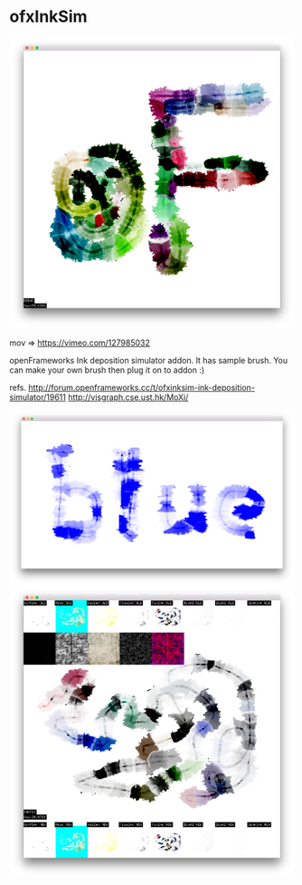 # ofxInkSim #

![ofxInkSim](https://github.com/Akira-Hayasaka/ofxInkSim/raw/master/redmeimg/a.png)

mov => https://vimeo.com/127985032

openFrameworks Ink deposition simulator addon.
It has sample brush. You can make your own brush then plug it on to addon :)

refs.
http://forum.openframeworks.cc/t/ofxinksim-ink-deposition-simulator/19611
http://visgraph.cse.ust.hk/MoXi/

![ofxInkSim](https://github.com/Akira-Hayasaka/ofxInkSim/raw/master/redmeimg/c.png)
![ofxInkSim](https://github.com/Akira-Hayasaka/ofxInkSim/raw/master/redmeimg/d.png)
